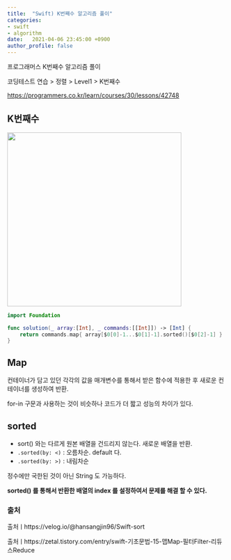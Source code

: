 ```yaml
---
title:  "Swift) K번째수 알고리즘 풀이"
categories:
- swift
- algorithm
date:   2021-04-06 23:45:00 +0900
author_profile: false
---
```

프로그래머스 K번째수 알고리즘 풀이

코딩테스트 연습 > 정렬 > Level1 > K번째수

https://programmers.co.kr/learn/courses/30/lessons/42748

## K번째수
<img src ="https://user-images.githubusercontent.com/69136340/113729043-9a215700-9731-11eb-8bcd-7d11ebe4fd72.png" width ="400">

```swift
import Foundation

func solution(_ array:[Int], _ commands:[[Int]]) -> [Int] {
    return commands.map{ array[$0[0]-1...$0[1]-1].sorted()[$0[2]-1] }
}
```

## Map
컨테이너가 담고 있던 각각의 값을 매개변수를 통해서 받은 함수에 적용한 후 새로운 컨테이너를 생성하여 반환.

for-in 구문과 사용하는 것이 비슷하나 코드가 더 짧고 성능의 차이가 있다.

## sorted
- sort() 와는 다르게 원본 배열을 건드리지 않는다. 새로운 배열을 반환.
- `.sorted(by: <)` : 오름차순.  default 다.
-  `.sorted(by: >)` : 내림차순

정수에만 국한된 것이 아닌 String 도 가능하다.

**sorted() 를 통해서 반환한 배열의 index 를 설정하여서 문제를 해결 할 수 있다.**

### 출처
출처ㅣhttps://velog.io/@hansangjin96/Swift-sort

출처ㅣhttps://zetal.tistory.com/entry/swift-기초문법-15-맵Map-필터Filter-리듀스Reduce
